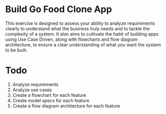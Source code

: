 # Build Go Food Clone App

This exercise is designed to assess your ability to analyze requirements clearly to understand what the business truly needs and to tackle the complexity of a system. It also aims to cultivate the habit of building apps using Use Case Driven, along with flowcharts and flow diagram architecture, to ensure a clear understanding of what you want the system to be built.

# Todo
1. Analyze requirements
2. Analyze use cases
3. Create a flowchart for each feature
4. Create model specs for each feature
5. Create a flow diagram architecture for each feature
